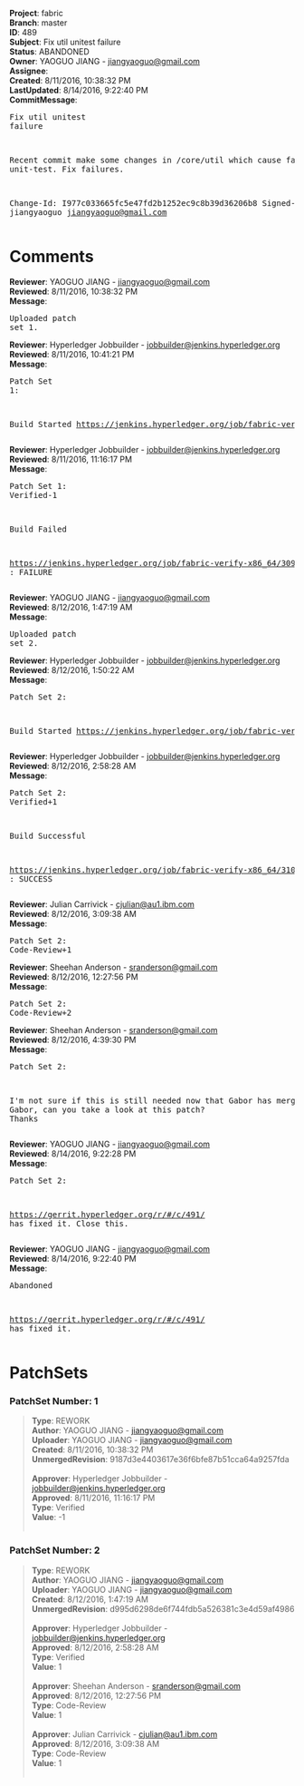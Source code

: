 <strong>Project</strong>: fabric<br><strong>Branch</strong>: master<br><strong>ID</strong>: 489<br><strong>Subject</strong>: Fix util unitest failure<br><strong>Status</strong>: ABANDONED<br><strong>Owner</strong>: YAOGUO JIANG - jiangyaoguo@gmail.com<br><strong>Assignee</strong>:<br><strong>Created</strong>: 8/11/2016, 10:38:32 PM<br><strong>LastUpdated</strong>: 8/14/2016, 9:22:40 PM<br><strong>CommitMessage</strong>:<br><pre>Fix util unitest failure

Recent commit make some changes in /core/util which cause failure in unit-test.
Fix failures.

Change-Id: I977c033665fc5e47fd2b1252ec9c8b39d36206b8
Signed-off-by: jiangyaoguo <jiangyaoguo@gmail.com>
</pre><h1>Comments</h1><strong>Reviewer</strong>: YAOGUO JIANG - jiangyaoguo@gmail.com<br><strong>Reviewed</strong>: 8/11/2016, 10:38:32 PM<br><strong>Message</strong>: <pre>Uploaded patch set 1.</pre><strong>Reviewer</strong>: Hyperledger Jobbuilder - jobbuilder@jenkins.hyperledger.org<br><strong>Reviewed</strong>: 8/11/2016, 10:41:21 PM<br><strong>Message</strong>: <pre>Patch Set 1:

Build Started https://jenkins.hyperledger.org/job/fabric-verify-x86_64/309/</pre><strong>Reviewer</strong>: Hyperledger Jobbuilder - jobbuilder@jenkins.hyperledger.org<br><strong>Reviewed</strong>: 8/11/2016, 11:16:17 PM<br><strong>Message</strong>: <pre>Patch Set 1: Verified-1

Build Failed 

https://jenkins.hyperledger.org/job/fabric-verify-x86_64/309/ : FAILURE</pre><strong>Reviewer</strong>: YAOGUO JIANG - jiangyaoguo@gmail.com<br><strong>Reviewed</strong>: 8/12/2016, 1:47:19 AM<br><strong>Message</strong>: <pre>Uploaded patch set 2.</pre><strong>Reviewer</strong>: Hyperledger Jobbuilder - jobbuilder@jenkins.hyperledger.org<br><strong>Reviewed</strong>: 8/12/2016, 1:50:22 AM<br><strong>Message</strong>: <pre>Patch Set 2:

Build Started https://jenkins.hyperledger.org/job/fabric-verify-x86_64/310/</pre><strong>Reviewer</strong>: Hyperledger Jobbuilder - jobbuilder@jenkins.hyperledger.org<br><strong>Reviewed</strong>: 8/12/2016, 2:58:28 AM<br><strong>Message</strong>: <pre>Patch Set 2: Verified+1

Build Successful 

https://jenkins.hyperledger.org/job/fabric-verify-x86_64/310/ : SUCCESS</pre><strong>Reviewer</strong>: Julian Carrivick - cjulian@au1.ibm.com<br><strong>Reviewed</strong>: 8/12/2016, 3:09:38 AM<br><strong>Message</strong>: <pre>Patch Set 2: Code-Review+1</pre><strong>Reviewer</strong>: Sheehan Anderson - sranderson@gmail.com<br><strong>Reviewed</strong>: 8/12/2016, 12:27:56 PM<br><strong>Message</strong>: <pre>Patch Set 2: Code-Review+2</pre><strong>Reviewer</strong>: Sheehan Anderson - sranderson@gmail.com<br><strong>Reviewed</strong>: 8/12/2016, 4:39:30 PM<br><strong>Message</strong>: <pre>Patch Set 2:

I'm not sure if this is still needed now that Gabor has merged https://gerrit.hyperledger.org/r/#/c/491/. Gabor, can you take a look at this patch? Thanks</pre><strong>Reviewer</strong>: YAOGUO JIANG - jiangyaoguo@gmail.com<br><strong>Reviewed</strong>: 8/14/2016, 9:22:28 PM<br><strong>Message</strong>: <pre>Patch Set 2:

https://gerrit.hyperledger.org/r/#/c/491/ has fixed it. Close this.</pre><strong>Reviewer</strong>: YAOGUO JIANG - jiangyaoguo@gmail.com<br><strong>Reviewed</strong>: 8/14/2016, 9:22:40 PM<br><strong>Message</strong>: <pre>Abandoned

https://gerrit.hyperledger.org/r/#/c/491/ has fixed it.</pre><h1>PatchSets</h1><h3>PatchSet Number: 1</h3><blockquote><strong>Type</strong>: REWORK<br><strong>Author</strong>: YAOGUO JIANG - jiangyaoguo@gmail.com<br><strong>Uploader</strong>: YAOGUO JIANG - jiangyaoguo@gmail.com<br><strong>Created</strong>: 8/11/2016, 10:38:32 PM<br><strong>UnmergedRevision</strong>: 9187d3e4403617e36f6bfe87b51cca64a9257fda<br><br><strong>Approver</strong>: Hyperledger Jobbuilder - jobbuilder@jenkins.hyperledger.org<br><strong>Approved</strong>: 8/11/2016, 11:16:17 PM<br><strong>Type</strong>: Verified<br><strong>Value</strong>: -1<br><br></blockquote><h3>PatchSet Number: 2</h3><blockquote><strong>Type</strong>: REWORK<br><strong>Author</strong>: YAOGUO JIANG - jiangyaoguo@gmail.com<br><strong>Uploader</strong>: YAOGUO JIANG - jiangyaoguo@gmail.com<br><strong>Created</strong>: 8/12/2016, 1:47:19 AM<br><strong>UnmergedRevision</strong>: d995d6298de6f744fdb5a526381c3e4d59af4986<br><br><strong>Approver</strong>: Hyperledger Jobbuilder - jobbuilder@jenkins.hyperledger.org<br><strong>Approved</strong>: 8/12/2016, 2:58:28 AM<br><strong>Type</strong>: Verified<br><strong>Value</strong>: 1<br><br><strong>Approver</strong>: Sheehan Anderson - sranderson@gmail.com<br><strong>Approved</strong>: 8/12/2016, 12:27:56 PM<br><strong>Type</strong>: Code-Review<br><strong>Value</strong>: 1<br><br><strong>Approver</strong>: Julian Carrivick - cjulian@au1.ibm.com<br><strong>Approved</strong>: 8/12/2016, 3:09:38 AM<br><strong>Type</strong>: Code-Review<br><strong>Value</strong>: 1<br><br></blockquote>